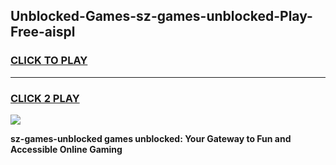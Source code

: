
## Unblocked-Games-sz-games-unblocked-Play-Free-aispl
<h3>
<a href="https://premium76.site?title=sz-games-unblocked&ref=17A">CLICK TO PLAY</a></h3>
<hr>

<h3>
<a href="https://premium76.site?title=sz-games-unblocked&ref=17A">CLICK 2 PLAY</a>
  
</h3>

<a href="https://premium76.site?title=sz-games-unblocked&ref=17A"><img src="https://clearcache.store/games.png"></a>


**sz-games-unblocked games unblocked: Your Gateway to Fun and Accessible Online Gaming**
